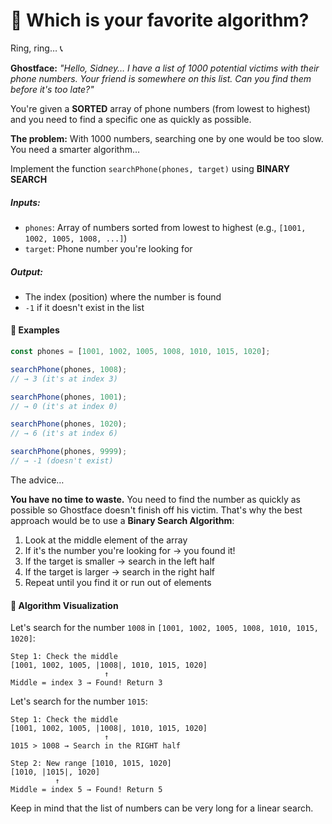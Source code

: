 # 🔪 **Which is your favorite algorithm?**

Ring, ring… 📞

**Ghostface:** _"Hello, Sidney… I have a list of 1000 potential victims with their phone numbers. Your friend is somewhere on this list. Can you find them before it's too late?"_

You're given a **SORTED** array of phone numbers (from lowest to highest) and you need to find a specific one as quickly as possible.

**The problem:** With 1000 numbers, searching one by one would be too slow. You need a smarter algorithm…

Implement the function `searchPhone(phones, target)` using **BINARY SEARCH**

##### **Inputs:**

- `phones`: Array of numbers sorted from lowest to highest (e.g., `[1001, 1002, 1005, 1008, ...]`)
- `target`: Phone number you're looking for

##### **Output:**

- The index (position) where the number is found
- `-1` if it doesn't exist in the list

#### 📝 Examples

```ts
const phones = [1001, 1002, 1005, 1008, 1010, 1015, 1020];

searchPhone(phones, 1008);
// → 3 (it's at index 3)

searchPhone(phones, 1001);
// → 0 (it's at index 0)

searchPhone(phones, 1020);
// → 6 (it's at index 6)

searchPhone(phones, 9999);
// → -1 (doesn't exist)
```

The advice…

**You have no time to waste.** You need to find the number as quickly as possible so Ghostface doesn't finish off his victim. That's why the best approach would be to use a **Binary Search Algorithm**:

1. Look at the middle element of the array
2. If it's the number you're looking for → you found it!
3. If the target is smaller → search in the left half
4. If the target is larger → search in the right half
5. Repeat until you find it or run out of elements

#### 🧠 Algorithm Visualization

Let's search for the number `1008` in `[1001, 1002, 1005, 1008, 1010, 1015, 1020]`:

```
Step 1: Check the middle
[1001, 1002, 1005, |1008|, 1010, 1015, 1020]
                     ↑
Middle = index 3 → Found! Return 3
```

Let's search for the number `1015`:

```
Step 1: Check the middle
[1001, 1002, 1005, |1008|, 1010, 1015, 1020]
                     ↑
1015 > 1008 → Search in the RIGHT half

Step 2: New range [1010, 1015, 1020]
[1010, |1015|, 1020]
          ↑
Middle = index 5 → Found! Return 5
```

Keep in mind that the list of numbers can be very long for a linear search.
